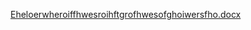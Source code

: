 [Eheloerwheroiffhwesroihftgrofhwesofghoiwersfho.docx](https://github.com/MoloySikka/APJNCS-12/files/14824571/Eheloerwheroiffhwesroihftgrofhwesofghoiwersfho.docx)
